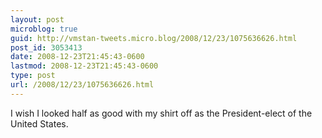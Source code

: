 ```yaml
---
layout: post
microblog: true
guid: http://vmstan-tweets.micro.blog/2008/12/23/1075636626.html
post_id: 3053413
date: 2008-12-23T21:45:43-0600
lastmod: 2008-12-23T21:45:43-0600
type: post
url: /2008/12/23/1075636626.html
---
```

I wish I looked half as good with my shirt off as the President-elect of the United States.
